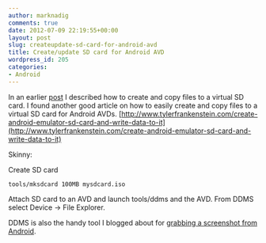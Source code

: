 ```yaml
---
author: marknadig
comments: true
date: 2012-07-09 22:19:55+00:00
layout: post
slug: createupdate-sd-card-for-android-avd
title: Create/update SD card for Android AVD
wordpress_id: 205
categories:
- Android
---
```


In an earlier [post](http://blog.nadigs.net/mark/2012/06/25/getting-photos-into-the-gallery-on-android-avd/) I described how to create and copy files to a virtual SD card. I found another good article on how to easily create and copy files to a virtual SD card for Android AVDs. [http://www.tylerfrankenstein.com/create-android-emulator-sd-card-and-write-data-to-it](http://www.tylerfrankenstein.com/create-android-emulator-sd-card-and-write-data-to-it)

Skinny:

Create SD card

    
    tools/mksdcard 100MB mysdcard.iso


Attach SD card to an AVD and launch tools/ddms and the AVD. From DDMS select Device -> File Explorer.

DDMS is also the handy tool I blogged about for [grabbing a screenshot from Android](http://blog.nadigs.net/mark/2012/05/05/grabbing-an-android-screenshot/).
